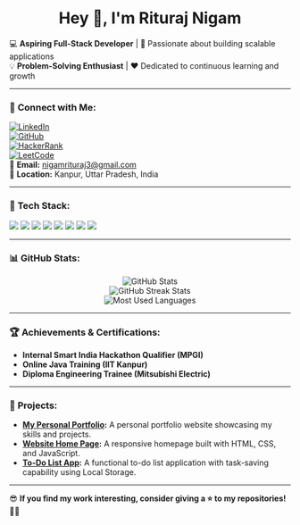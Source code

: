 <h1 align="center">Hey 👋, I'm Rituraj Nigam</h1>

💻 **Aspiring Full-Stack Developer** | 🚀 Passionate about building scalable applications  
💡 **Problem-Solving Enthusiast** | ❤️ Dedicated to continuous learning and growth  

---

### 🔗 **Connect with Me:**
[![LinkedIn](https://img.shields.io/badge/LinkedIn-%230077B5.svg?style=flat&logo=linkedin&logoColor=white)](https://www.linkedin.com/in/riturajnigam/)  
[![GitHub](https://img.shields.io/badge/GitHub-%23121011.svg?style=flat&logo=github&logoColor=white)](https://github.com/riturajnigam)  
[![HackerRank](https://img.shields.io/badge/HackerRank-%232EC866.svg?style=flat&logo=hackerrank&logoColor=white)](https://www.hackerrank.com/rituraj15072)  
[![LeetCode](https://img.shields.io/badge/LeetCode-%23FFA116.svg?style=flat&logo=leetcode&logoColor=white)](https://leetcode.com/u/Rituraj_Nigam_4212/)  
📧 **Email:** [nigamrituraj3@gmail.com](mailto:nigamrituraj3@gmail.com)  
📍 **Location:** Kanpur, Uttar Pradesh, India  

---

### 🚀 **Tech Stack:**
<p align="left">
  <img src="https://img.shields.io/badge/C-%2300599C.svg?style=flat&logo=c&logoColor=white" />
  <img src="https://img.shields.io/badge/C++-%2300599C.svg?style=flat&logo=c%2B%2B&logoColor=white" />
  <img src="https://img.shields.io/badge/Python-%233776AB.svg?style=flat&logo=python&logoColor=white" />
  <img src="https://img.shields.io/badge/JavaScript-%23F7DF1E.svg?style=flat&logo=javascript&logoColor=black" />
  <img src="https://img.shields.io/badge/HTML5-%23E34F26.svg?style=flat&logo=html5&logoColor=white" />
  <img src="https://img.shields.io/badge/CSS3-%231572B6.svg?style=flat&logo=css3&logoColor=white" />
  <img src="https://img.shields.io/badge/SQL-%234479A1.svg?style=flat&logo=postgresql&logoColor=white" />
  <img src="https://img.shields.io/badge/MySQL-%234479A1.svg?style=flat&logo=mysql&logoColor=white" />
</p>

---

### 📊 **GitHub Stats:**
<p align="center">
  <!-- GitHub Stats -->
  <img src="https://github-readme-stats.vercel.app/api?username=riturajnigam&show_icons=true&theme=dark&count_private=true" alt="GitHub Stats" />
  
  <br />
  
  <!-- GitHub Streak Stats -->
  <img src="https://github-readme-streak-stats.herokuapp.com/?user=riturajnigam&theme=dark&count_private=true" alt="GitHub Streak Stats" />
  
  <br />
  
  <!-- Most Used Languages -->
  <img src="https://github-readme-stats.vercel.app/api/top-langs/?username=riturajnigam&layout=compact&theme=dark" alt="Most Used Languages" />
</p>





---

### 🏆 **Achievements & Certifications:**
- **Internal Smart India Hackathon Qualifier (MPGI)**
- **Online Java Training (IIT Kanpur)**
- **Diploma Engineering Trainee (Mitsubishi Electric)**

---

### 🌟 **Projects:**
- **[My Personal Portfolio](https://riturajnigam.github.io/My-Personal-Portfolio/):** A personal portfolio website showcasing my skills and projects.
- **[Website Home Page](https://riturajnigam.github.io/lHome-page/):** A responsive homepage built with HTML, CSS, and JavaScript.
- **[To-Do List App](https://riturajnigam.github.io/TO_DO-_List/):** A functional to-do list application with task-saving capability using Local Storage.

---

😎 **If you find my work interesting, consider giving a ⭐ to my repositories!** 🚀🔥
